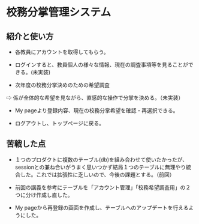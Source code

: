# 校務分掌管理システム


## 紹介と使い方

  - 各教員にアカウントを取得してもらう。

  - ログインすると、教員個人の様々な情報、現在の調査事項等を見ることができる。(未実装)

  - 次年度の校務分掌決めのための希望調査 

  ⇨ 係が全体的な希望を見ながら、直感的な操作で分掌を決める。（未実装）
  
  - My pageより登録内容、現在の校務分掌希望を確認・再選択できる。

  - ログアウトし、トップページに戻る。 


## 苦戦した点

  - １つのプロダクトに複数のテーブル(db)を組み合わせて使いたかったが、sessionとの兼ね合いがうまく思いつかず結局１つのテーブルに無理やり統合した。これでは拡張性に乏しいので、今後の課題とする。（前回）

  - 前回の講義を参考にテーブルを「アカウント管理」「校務希望調査用」の２つに分け作成し直した。

  - My pageから再登録の画面を作成し、テーブルへのアップデートを行えるようにした。


